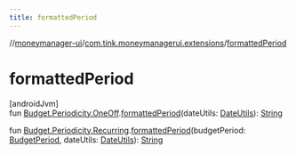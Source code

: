 ```yaml
---
title: formattedPeriod
---
```

//[moneymanager-ui](../../index.html)/[com.tink.moneymanagerui.extensions](index.html)/[formattedPeriod](formatted-period.html)



# formattedPeriod



[androidJvm]\
fun [Budget.Periodicity.OneOff](../com.tink.model.budget/-budget/-periodicity/-one-off/index.html).[formattedPeriod](formatted-period.html)(dateUtils: [DateUtils](../se.tink.utils/-date-utils/index.html)): [String](https://kotlinlang.org/api/latest/jvm/stdlib/kotlin/-string/index.html)

fun [Budget.Periodicity.Recurring](../com.tink.model.budget/-budget/-periodicity/-recurring/index.html).[formattedPeriod](formatted-period.html)(budgetPeriod: [BudgetPeriod](../com.tink.model.budget/index.html#406477269%2FClasslikes%2F1000845458), dateUtils: [DateUtils](../se.tink.utils/-date-utils/index.html)): [String](https://kotlinlang.org/api/latest/jvm/stdlib/kotlin/-string/index.html)





